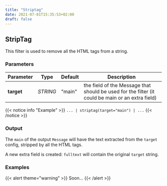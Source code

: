 ```yaml
---
title: "Striptag"
date: 2021-07-01T15:35:53+02:00
draft: false
---
```


## StripTag

This filter is used to remove all the HTML tags from a string.

### Parameters

| Parameter  | Type     | Default | Description                                                                                      |
|------------|----------|---------|--------------------------------------------------------------------------------------------------|
| **target** | _STRING_ | "main"  | the field of the Message that should be used for the filter (it could be main or an extra field) |

 
{{< notice info "Example" >}} 
`... | striptag(target="main") | ...`
{{< /notice >}}

### Output

The `main` of the output `Message` will have the text extracted from the `target` config, stripped by all the HTML tags. 

A new extra field is created: `fulltext` will contain the original `target` string.

### Examples

{{< alert theme="warning" >}}
Soon...
{{< /alert >}} 